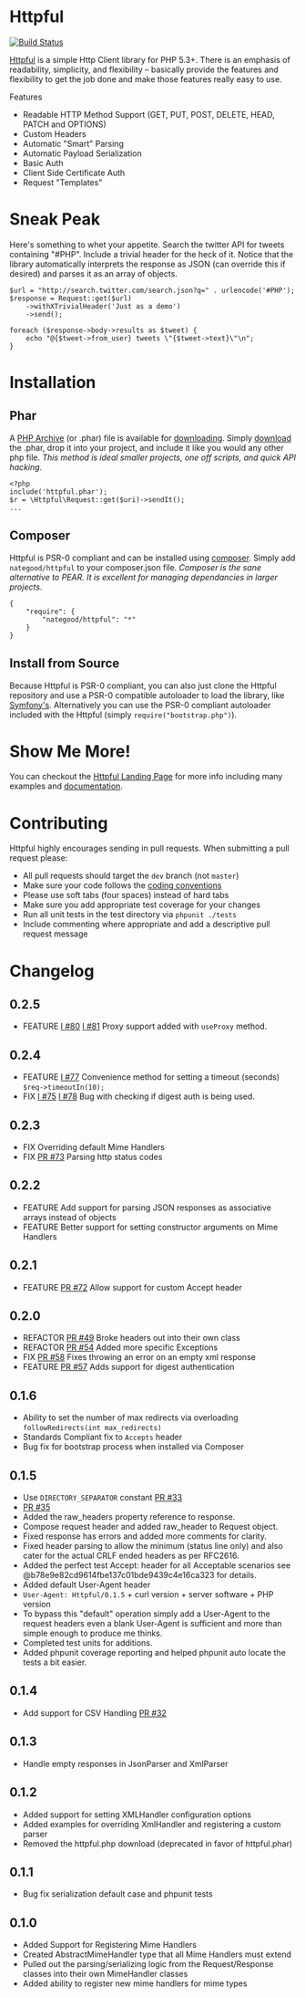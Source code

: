 # Httpful

[![Build Status](https://secure.travis-ci.org/nategood/httpful.png?branch=master)](http://travis-ci.org/nategood/httpful)

[Httpful](http://phphttpclient.com) is a simple Http Client library for PHP 5.3+.  There is an emphasis of readability, simplicity, and flexibility – basically provide the features and flexibility to get the job done and make those features really easy to use.

Features

 - Readable HTTP Method Support (GET, PUT, POST, DELETE, HEAD, PATCH and OPTIONS)
 - Custom Headers
 - Automatic "Smart" Parsing
 - Automatic Payload Serialization
 - Basic Auth
 - Client Side Certificate Auth
 - Request "Templates"

# Sneak Peak

Here's something to whet your appetite.  Search the twitter API for tweets containing "#PHP".  Include a trivial header for the heck of it.  Notice that the library automatically interprets the response as JSON (can override this if desired) and parses it as an array of objects.

    $url = "http://search.twitter.com/search.json?q=" . urlencode('#PHP');
    $response = Request::get($url)
        ->withXTrivialHeader('Just as a demo')
        ->send();

    foreach ($response->body->results as $tweet) {
        echo "@{$tweet->from_user} tweets \"{$tweet->text}\"\n";
    }

# Installation

## Phar

A [PHP Archive](http://php.net/manual/en/book.phar.php) (or .phar) file is available for [downloading](http://phphttpclient.com/httpful-0.2.4.phar).  Simply [download](http://phphttpclient.com/httpful-0.2.4.phar) the .phar, drop it into your project, and include it like you would any other php file.  _This method is ideal smaller projects, one off scripts, and quick API hacking_.

    <?php
    include('httpful.phar');
    $r = \Httpful\Request::get($uri)->sendIt();
    ...

## Composer

Httpful is PSR-0 compliant and can be installed using [composer](http://getcomposer.org/).  Simply add `nategood/httpful` to your composer.json file.  _Composer is the sane alternative to PEAR.  It is excellent for managing dependancies in larger projects_.

    {
        "require": {
            "nategood/httpful": "*"
        }
    }

## Install from Source

Because Httpful is PSR-0 compliant, you can also just clone the Httpful repository and use a PSR-0 compatible autoloader to load the library, like [Symfony's](http://symfony.com/doc/current/components/class_loader.html). Alternatively you can use the PSR-0 compliant autoloader included with the Httpful (simply `require("bootstrap.php")`).

# Show Me More!

You can checkout the [Httpful Landing Page](http://phphttpclient.com) for more info including many examples and  [documentation](http:://phphttpclient.com/docs).

# Contributing

Httpful highly encourages sending in pull requests.  When submitting a pull request please:

 - All pull requests should target the `dev` branch (not `master`)
 - Make sure your code follows the [coding conventions](http://pear.php.net/manual/en/standards.php)
 - Please use soft tabs (four spaces) instead of hard tabs
 - Make sure you add appropriate test coverage for your changes
 - Run all unit tests in the test directory via `phpunit ./tests`
 - Include commenting where appropriate and add a descriptive pull request message

# Changelog

## 0.2.5

 - FEATURE [I #80](https://github.com/nategood/httpful/issues/80) [I #81](https://github.com/nategood/httpful/issues/81) Proxy support added with `useProxy` method.

## 0.2.4

 - FEATURE [I #77](https://github.com/nategood/httpful/issues/77) Convenience method for setting a timeout (seconds) `$req->timeoutIn(10);`
 - FIX [I #75](https://github.com/nategood/httpful/issues/75) [I #78](https://github.com/nategood/httpful/issues/78) Bug with checking if digest auth is being used.

## 0.2.3

 - FIX Overriding default Mime Handlers
 - FIX [PR #73](https://github.com/nategood/httpful/pull/73) Parsing http status codes

## 0.2.2

 - FEATURE Add support for parsing JSON responses as associative arrays instead of objects
 - FEATURE Better support for setting constructor arguments on Mime Handlers

## 0.2.1

 - FEATURE [PR #72](https://github.com/nategood/httpful/pull/72) Allow support for custom Accept header

## 0.2.0

 - REFACTOR [PR #49](https://github.com/nategood/httpful/pull/49) Broke headers out into their own class
 - REFACTOR [PR #54](https://github.com/nategood/httpful/pull/54) Added more specific Exceptions
 - FIX [PR #58](https://github.com/nategood/httpful/pull/58) Fixes throwing an error on an empty xml response
 - FEATURE [PR #57](https://github.com/nategood/httpful/pull/57) Adds support for digest authentication

## 0.1.6

 - Ability to set the number of max redirects via overloading `followRedirects(int max_redirects)`
 - Standards Compliant fix to `Accepts` header
 - Bug fix for bootstrap process when installed via Composer

## 0.1.5

 - Use `DIRECTORY_SEPARATOR` constant [PR #33](https://github.com/nategood/httpful/pull/32)
 - [PR #35](https://github.com/nategood/httpful/pull/35)
 - Added the raw\_headers property reference to response.
 - Compose request header and added raw\_header to Request object.
 - Fixed response has errors and added more comments for clarity.
 - Fixed header parsing to allow the minimum (status line only) and also cater for the actual CRLF ended headers as per RFC2616.
 - Added the perfect test Accept: header for all Acceptable scenarios see  @b78e9e82cd9614fbe137c01bde9439c4e16ca323 for details.
 - Added default User-Agent header
  - `User-Agent: Httpful/0.1.5` + curl version + server software + PHP version
 - To bypass this "default" operation simply add a User-Agent to the request headers even a blank User-Agent is sufficient and more than simple enough to produce me thinks.
 - Completed test units for additions.
 - Added phpunit coverage reporting and helped phpunit auto locate the tests a bit easier.

## 0.1.4

 - Add support for CSV Handling [PR #32](https://github.com/nategood/httpful/pull/32)

## 0.1.3

 - Handle empty responses in JsonParser and XmlParser

## 0.1.2

 - Added support for setting XMLHandler configuration options
 - Added examples for overriding XmlHandler and registering a custom parser
 - Removed the httpful.php download (deprecated in favor of httpful.phar)

## 0.1.1

 - Bug fix serialization default case and phpunit tests

## 0.1.0

 - Added Support for Registering Mime Handlers
  - Created AbstractMimeHandler type that all Mime Handlers must extend
  - Pulled out the parsing/serializing logic from the Request/Response classes into their own MimeHandler classes
  - Added ability to register new mime handlers for mime types
